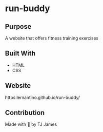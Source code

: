 # run-buddy

## Purpose
A website that offers fitness training exercises

## Built With
* HTML
* CSS

## Website
https:lernantino.github.io/run-buddy/

## Contribution
Made with 💖 by TJ James
